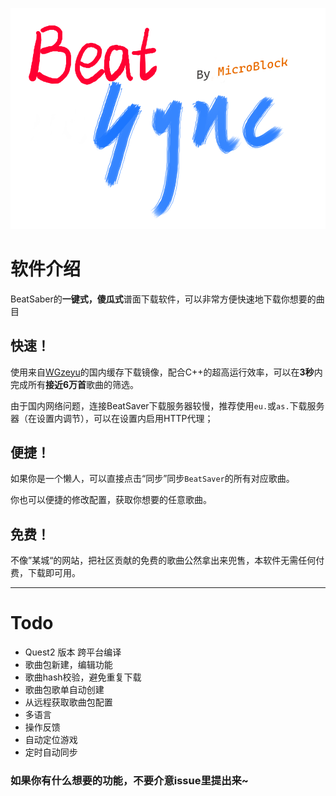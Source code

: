 ![](resources/beatsync.png)

# 软件介绍
BeatSaber的**一键式，傻瓜式**谱面下载软件，可以非常方便快速地下载你想要的曲目

## 快速！
使用来自[WGzeyu](https://bs-wgzeyu.gtxcn.com/)的国内缓存下载镜像，配合C++的超高运行效率，可以在**3秒**内完成所有**接近6万首**歌曲的筛选。

由于国内网络问题，连接BeatSaver下载服务器较慢，推荐使用`eu.`或`as.`下载服务器（在设置内调节），可以在设置内启用HTTP代理；
## 便捷！
如果你是一个懒人，可以直接点击“同步”同步`BeatSaver`的所有对应歌曲。

你也可以便捷的修改配置，获取你想要的任意歌曲。
## 免费！
不像”某城“的网站，把社区贡献的免费的歌曲公然拿出来兜售，本软件无需任何付费，下载即可用。

------

# Todo
- Quest2 版本 跨平台编译
- 歌曲包新建，编辑功能
- 歌曲hash校验，避免重复下载
- 歌曲包歌单自动创建
- 从远程获取歌曲包配置
- 多语言
- 操作反馈
- 自动定位游戏
- 定时自动同步

### 如果你有什么想要的功能，不要介意issue里提出来~
